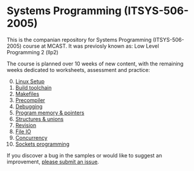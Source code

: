 # Systems Programming (ITSYS-506-2005)
This is the companian repository for Systems Programming (ITSYS-506-2005) course at MCAST.
It was previosly known as: Low Level Programming 2 (llp2)

The course is planned over 10 weeks of new content, with the remaining weeks dedicated to worksheets, assessment and practice:

0. [Linux Setup](/extra/VMSetup.md)
1. [Build toolchain](/week01)
1. [Makefiles](/week02)
1. [Precompiler](/week03)
1. [Debugging](/week04)
1. [Program memory & pointers](/week05)
1. [Structures & unions](/week06)
1. [Revision](/revision)
1. [File IO](/week08)
1. [Concurrency](/week09)
1. [Sockets programming](/week10)

If you discover a bug in the samples or would like to suggest an improvement, [please submit an issue](https://github.com/robert-abela/llp2/issues).
